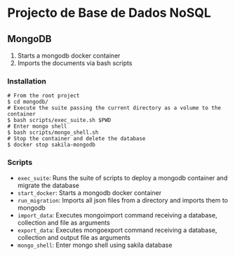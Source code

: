 # Projecto de Base de Dados NoSQL

## MongoDB

1. Starts a mongodb docker container
2. Imports the documents via bash scripts

### Installation

```shell
# From the root project
$ cd mongodb/
# Execute the suite passing the current directory as a volume to the container
$ bash scripts/exec_suite.sh $PWD
# Enter mongo shell
$ bash scripts/mongo_shell.sh
# Stop the container and delete the database
$ docker stop sakila-mongodb
```

### Scripts

- `exec_suite`: Runs the suite of scripts to deploy a mongodb container and migrate the database
- `start_docker`: Starts a mongodb docker container
- `run_migration`: Imports all json files from a directory and imports them to mongodb
- `import_data`: Executes mongoimport command receiving a database, collection and file as arguments
- `export_data`: Executes mongoexport command receiving a database, collection and output file as arguments
- `mongo_shell`: Enter mongo shell using sakila database

